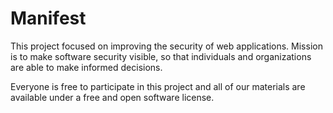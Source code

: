 Manifest
========

This project focused on improving the security of web applications. Mission is to make software security visible, so that individuals and organizations are able to make informed decisions. 

Everyone is free to participate in this project and all of our materials are available under a free and open software license.
